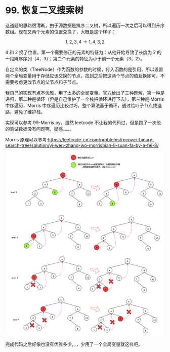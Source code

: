 # 99. 恢复二叉搜索树
这道题的思路很清晰，由于源数据是排序二叉树，所以遍历一次之后可以得到升序数组。现在又两个元素的位置兑换了，大概是这个样子：

$$1,2,3,4 \rightarrow 1,4,3,2$$

4 和 2 换了位置。第一个需要修正的元素的特征为：从他开始导致了长度为 2 的一段降序序列（4，3）；第二个元素的特征为小于前一个元素（3，2）。

自定义的类（TreeNode）作为函数的参数的时候，传入函数的是引用，所以设置两个全局变量用于存储应该交换的节点，找到之后把这两个节点的值互换即可，不需要考虑更改节点的父节点和子节点。

我自己的实现有点不优雅，用了太多的全局变量。官方给出了三种题解，第一种是递归，第二种是循环（但是自己维护了一个栈把循环进行下去），第三种是 Morris 中序遍历，Morris 中序遍历比较讨巧，整个算法基于循环，通过给叶子节点找退路，避免了维护栈。

实现可以参考 99-Morris.py，虽然 leetcode 不让我的代码过，但是跑了一次他的测试数据没有问题啊，疑惑。。。。

Morris 原理可以参考:https://leetcode-cn.com/problems/recover-binary-search-tree/solution/yi-wen-zhang-wo-morrisbian-li-suan-fa-by-a-fei-8/

![](1.jpg)

完成代码之后好像也没有优雅多少，，，少用了一个全局变量就这样吧。




